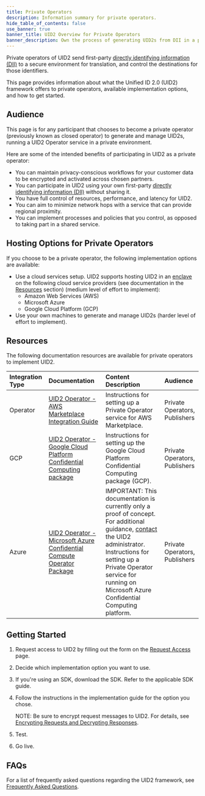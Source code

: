 ```yaml
---
title: Private Operators
description: Information summary for private operators.
hide_table_of_contents: false
use_banner: true
banner_title: UID2 Overview for Private Operators
banner_description: Own the process of generating UID2s from DII in a private environment.
---
```


Private operators of UID2 send first-party [directly identifying information (DII)](../ref-info/glossary-uid.md#gl-dii) to a secure environment for translation, and control the destinations for those identifiers.

This page provides information about what the Unified ID 2.0 (UID2) framework offers to private operators, available implementation options, and how to get started.

## Audience

This page is for any participant that chooses to become a private operator (previously known as closed operator) to generate and manage UID2s, running a UID2 Operator service in a private environment.

Here are some of the intended benefits of participating in UID2 as a private operator:
- You can maintain privacy-conscious workflows for your customer data to be encrypted and activated across chosen partners.
- You can participate in UID2 using your own first-party [directly identifying information (DII)](../ref-info/glossary-uid.md#gl-dii) without sharing it.
- You have full control of resources, performance, and latency for UID2.
- You can aim to minimize network hops with a service that can provide regional proximity.
- You can implement processes and policies that you control, as opposed to taking part in a shared service.

## Hosting Options for Private Operators

If you choose to be a private operator, the following implementation options are available:

- Use a cloud services setup. UID2 supports hosting UID2 in an [enclave](../ref-info/glossary-uid.md#gl-enclave) on the following cloud service providers (see documentation in the [Resources](#resources) section) (medium level of effort to implement):
  - Amazon Web Services (AWS)
  - Microsoft Azure
  - Google Cloud Platform (GCP)
- Use your own machines to generate and manage UID2s (harder level of effort to implement).

## Resources

The following documentation resources are available for private operators to implement UID2.

| Integration Type| Documentation | Content Description | Audience |
| :--- | :--- | :--- | :--- |
| Operator | [UID2 Operator - AWS Marketplace Integration Guide](../guides/operator-guide-aws-marketplace.md) | Instructions for setting up a Private Operator service for AWS Marketplace. | Private Operators,<br/>Publishers |
| GCP| [UID2 Operator - Google Cloud Platform Confidential Computing package](../guides/operator-guide-gcp-enclave.md) | Instructions for setting up the Google Cloud Platform Confidential Computing package (GCP). | Private Operators,<br/>Publishers |
| Azure | [UID2 Operator - Microsoft Azure Confidential Compute Operator Package](../guides/operator-guide-azure-enclave.md) | IMPORTANT: This documentation is currently only a proof of concept. For additional guidance, [contact](../getting-started/gs-account-setup.md#contact-info) the UID2 administrator.<br/>Instructions for setting up a Private Operator service for running on Microsoft Azure Confidential Computing platform.  | Private Operators,<br/>Publishers |

## Getting Started

1. Request access to UID2 by filling out the form on the [Request Access](/request-access) page.
2. Decide which implementation option you want to use.
3. If you're using an SDK, download the SDK. Refer to the applicable SDK guide.
4. Follow the instructions in the implementation guide for the option you chose.

     NOTE: Be sure to encrypt request messages to UID2. For details, see [Encrypting Requests and Decrypting Responses](../getting-started/gs-encryption-decryption.md).
5. Test.
6. Go live.

## FAQs

For a list of frequently asked questions regarding the UID2 framework, see  [Frequently Asked Questions](../getting-started/gs-faqs.md).
